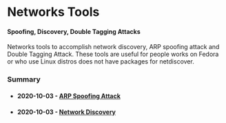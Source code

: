# Networks Tools 

#### Spoofing, Discovery, Double Tagging Attacks

Networks tools to accomplish network discovery, ARP spoofing attack and Double Tagging Attack. These tools are useful for people works on Fedora or who use Linux distros does not have packages for netdiscover.

<h3>Summary</h3>
<ul>
  <li><h4> 2020-10-03 - <a href="https://github.com/p0sql/net-tools/tree/master/arpspoof">ARP Spoofing Attack</a></h4> </li>
  <li><h4> 2020-10-03 - <a href="https://github.com/p0sql/net-tools/tree/master/pydiscover">Network Discovery</a></h4> </li>
